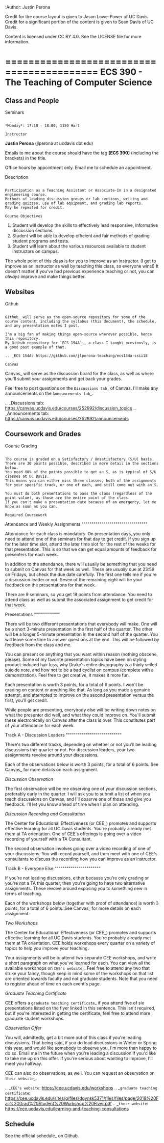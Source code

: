 :Author: Justin Perona

Credit for the course layout is given to Jason Lowe-Power of UC Davis.
Credit for a significant portion of the content is given to Sean Davis of UC Davis.

Content is licensed under CC BY 4.0.
See the LICENSE file for more information.

==========================================
ECS 390 - The Teaching of Computer Science
==========================================

Class and People
----------------

Seminars
~~~~~~~~

*Monday*: 17:10 - 18:00, 1150 Hart

Instructor
~~~~~~~~~~

**Justin Perona** (jlperona at ucdavis dot edu)

Emails to me about the course should have the tag **[ECS 390]** (including the brackets) in the title.

Office hours by appointment only.
Email me to schedule an appointment.

Description
~~~~~~~~~~~

Participation as a Teaching Assistant or Associate-In in a designated engineering course.
Methods of leading discussion groups or lab sections, writing and grading quizzes, use of lab equipment, and grading lab reports.
May be repeated for credit.

Course Objectives
~~~~~~~~~~~~~~~~~

1. Student will develop the skills to effectively lead responsive, informative discussion sections.
2. Student will be able to develop efficient and fair methods of grading student programs and tests.
3. Student will learn about the various resources available to student instructors on campus.

The whole point of this class is for you to improve as an instructor.
(I get to improve as an instructor as well by teaching this class, so everyone wins!)
It doesn't matter if you've had previous experience teaching or not, you can *always* improve and make things better.

Websites
--------

Github
~~~~~~

Github_ will serve as the open-source repository for some of the course content, including the syllabus (this document), the schedule, and any presentation notes I post.

I'm a big fan of making things open-source wherever possible, hence this repository.
My Github repository for `ECS 154A`_, a class I taught previously, is a good past example of that.

.. _ECS 154A: https://github.com/jlperona-teaching/ecs154a-ssii18

Canvas
~~~~~~

Canvas_ will serve as the discussion board for the class, as well as where you'll submit your assignments and get back your grades.

Feel free to post questions on the `Discussions tab`_ of Canvas.
I'll make any announcements on the `Announcements tab`_.

.. _Discussions tab: https://canvas.ucdavis.edu/courses/252992/discussion_topics
.. _Announcements tab: https://canvas.ucdavis.edu/courses/252992/announcements

Coursework and Grades
---------------------

Course Grading
~~~~~~~~~~~~~~

The course is graded on a Satisfactory / Unsatisfactory (S/U) basis.
There are 30 points possible, described in more detail in the sections below.
You need 80% of the points possible to get an S, as is typical of S/U classes at UC Davis.
This means you can either miss three classes, both of the assignments for your specific track, or one of each, and still come out with an S.

You must do both presentations to pass the class (regardless of the point value), as those are the entire point of the class.
If you can't make a presentation date because of an emergency, let me know as soon as you can.

Required Coursework
~~~~~~~~~~~~~~~~~~~

Attendance and Weekly Assignments
"""""""""""""""""""""""""""""""""

Attendance for each class is mandatory.
On presentation days, you only need to attend one of the seminars for that day to get credit.
If you sign up for the later time slot, attend the later time slot for the rest of the weeks for that presentation.
This is so that we can get equal amounts of feedback for presenters for each week.

In addition to the attendance, there will usually be something that you need to submit on Canvas for that week as well.
These are *usually* due at 23:59 on Fridays, but check the due date carefully.
The first one tells me if you're a discussion leader or not.
Seven of the remaining eight will be your feedback on the presentations for that week.

There are 9 seminars, so you get 18 points from attendance.
You need to attend class as well as submit the associated assignment to get credit for that week.

Presentations
"""""""""""""

There will be two different presentations that everybody will make.
One will be a short 3-minute presentation in the first half of the quarter.
The other will be a longer 5-minute presentation in the second half of the quarter.
You will leave some time to answer questions at the end.
This will be followed by feedback from the class and me.

You can present on anything that you want within reason (nothing obscene, please).
Some of my favorite presentation topics have been on styling product-induced hair loss, why Drake's entire discography is a thinly veiled suicide note, and how not to be a bad cyclist on campus (complete with a demonstration).
Feel free to get creative, it makes it more fun.

Each presentation is worth 3 points, for a total of 6 points.
I won't be grading on content or anything like that.
As long as you made a genuine attempt, and attempted to improve on the second presentation versus the first, you'll get credit.

While people are presenting, everybody else will be writing down notes on what the presenter did well, and what they could improve on.
You'll submit these electronically on Canvas after the class is over.
This constitutes part of your attendance for each week.

Track A - Discussion Leaders
""""""""""""""""""""""""""""

There's two different tracks, depending on whether or not you'll be leading discussions this quarter or not.
For discussion leaders, your two assignments revolve around your discussions.

Each of the observations below is worth 3 points, for a total of 6 points.
See Canvas_ for more details on each assignment.

*Discussion Observation*

The first observation will be me observing one of your discussion sections, preferably early in the quarter.
I will ask you to submit a list of when you teach discussions on Canvas, and I'll observe one of those and give you feedback.
I'll let you know ahead of time when I plan on attending.

*Discussion Recording and Consultation*

The Center for Educational Effectiveness (or CEE_) promotes and supports effective learning for all UC Davis students.
You're probably already met them at TA orientation.
One of CEE's offerings is going over a video recording of yourself with a TA Consultant.

The second observation involves going over a video recording of one of your discussions.
You will record yourself, and then meet with one of CEE's consultants to discuss the recording how you can improve as an instructor.

Track B - Everyone Else
"""""""""""""""""""""""

If you're not leading discussions, either because you're only grading or you're not a TA this quarter, then you're going to have two alternative assignments.
These revolve around exposing you to something new in terms of teaching.

Each of the workshops below (together with proof of attendance) is worth 3 points, for a total of 6 points.
See Canvas_ for more details on each assignment.

*Two Workshops*

The Center for Educational Effectiveness (or CEE_) promotes and supports effective learning for all UC Davis students.
You're probably already met them at TA orientation.
CEE holds workshops every quarter on a variety of topics to help you improve your teaching.

Your assignments will be to attend two separate CEE workshops, and write a short paragraph on what you've learned for each.
You can view all the available workshops on `CEE's website`_.
Feel free to attend any two that strike your fancy, though keep in mind some of the workshops on that list are oriented towards faculty and not graduate students.
Note that you need to register ahead of time on each event's page.

*Graduate Teaching Certificate*

CEE offers a `graduate teaching certificate`_ if you attend five of six presentations listed on the flyer linked in this sentence.
This isn't required, but if you're interested in getting the certificate, feel free to attend more graduate student workshops.

*Observation Offer*

You will, admittedly, get a bit more out of this class if you're leading discussions.
That being said, if you do lead discussions in Winter or Spring this year, and would like somebody to observe you, I'm more than happy to do so.
Email me in the future when you're leading a discussion if you'd like to take me up on this offer.
If you're serious about wanting to improve, I'll meet you halfway.

CEE can also do observations, as well.
You can request an observation on `their website`_.

.. _`CEE's website`: https://cee.ucdavis.edu/workshops
.. _`graduate teaching certificate`: https://cee.ucdavis.edu/sites/g/files/dgvnsk5371/files/files/page/2018%20Fall%20Grad%20Student%20Workshop%20Flyer.pdf
.. _`their website`: https://cee.ucdavis.edu/learning-and-teaching-consultations

Schedule
--------

See the official schedule_ on Github.
